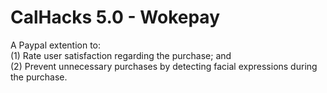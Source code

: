 # CalHacks 5.0 - Wokepay
A Paypal extention to: <br/>
(1) Rate user satisfaction regarding the purchase; and <br/>
(2) Prevent unnecessary purchases by detecting facial expressions during the purchase.
